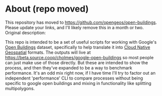 # About (repo moved)

This repository has moved to https://github.com/opengeos/open-buildings. Please update your links, and I'll likely remove this in a month or two. Original description:

This repo is intended to be a set of useful scripts for working with Google's [Open Buildings](https://sites.research.google/open-buildings/)
dataset, specifically to help translate it into [Cloud Native Geospatial](https://cloudnativegeo.org) formats. The outputs will live
at https://beta.source.coop/cholmes/google-open-buildings so most people can just make use of those directly. But these are intended to
show the process, and then they've expanded to be a way to benchmark performance. It's an odd mix right now, if I have time I'll try to
factor out an independent 'performance' CLI to compare processes without being specific to google open buildings and mixing in functionality
like splitting multipolygons.


